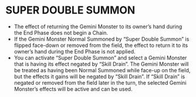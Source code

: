 # SUPER DOUBLE SUMMON

*   The effect of returning the Gemini Monster to its owner’s hand during the End Phase does not begin a Chain.
*   If the Gemini Monster Normal Summoned by “Super Double Summon” is flipped face-down or removed from the field, the effect to return it to its owner’s hand during the End Phase is not applied.
*   You can activate “Super Double Summon” and select a Gemini Monster that is having its effect negated by “Skill Drain”. The Gemini Monster will be treated as having been Normal Summoned while face-up on the field, but the effects it gains will be negated by “Skill Drain”. If “Skill Drain” is negated or removed from the field later in the turn, the selected Gemini Monster’s effects will be active and can be used.
